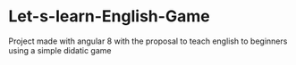 # Let-s-learn-English-Game
Project made with angular 8 with the proposal to teach english to beginners using a simple didatic game
